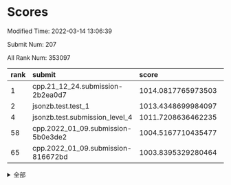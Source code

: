 # Scores

Modified Time: 2022-03-14 13:06:39

Submit Num: 207

All Rank Num: 353097

| rank |               submit               |       score        |       sigma        | pk_num |
| :--- | :--------------------------------- | :----------------- | :----------------- | :----- |
| 1    | cpp.21_12_24.submission-2b2ea0d7   | 1014.0817765973503 | 0.8144125776270087 | 6823   |
| 2    | jsonzb.test.test_1                 | 1013.4348699984097 | 0.7988607268158157 | 6824   |
| 4    | jsonzb.test.submission_level_4     | 1011.7208636462235 | 0.7921826981589994 | 6824   |
| 58   | cpp.2022_01_09.submission-5b0e3de2 | 1004.5167710435477 | 0.7275001012280261 | 6827   |
| 65   | cpp.2022_01_09.submission-816672bd | 1003.8395329280464 | 0.7155199397089862 | 6826   |


<details>
<summary>全部</summary>

| rank |                 submit                 |       score        |       sigma        | pk_num |
| :--- | :------------------------------------- | :----------------- | :----------------- | :----- |
| 1    | cpp.21_12_24.submission-2b2ea0d7       | 1014.0817765973503 | 0.8144125776270087 | 6823   |
| 2    | jsonzb.test.test_1                     | 1013.4348699984097 | 0.7988607268158157 | 6824   |
| 3    | gobigger.level_3.submission_level_3_12 | 1012.023210115413  | 0.7886812263096993 | 6828   |
| 4    | jsonzb.test.submission_level_4         | 1011.7208636462235 | 0.7921826981589994 | 6824   |
| 5    | gobigger.level_3.submission_level_3_29 | 1011.6381193711871 | 0.7585838766143866 | 6827   |
| 6    | gobigger.level_3.submission_level_3_18 | 1011.4388728146109 | 0.7420591766406304 | 6824   |
| 7    | gobigger.level_3.submission_level_3_38 | 1011.3366052695178 | 0.7648045077174424 | 6824   |
| 8    | gobigger.level_3.submission_level_3_5  | 1010.9767240932632 | 0.7771091756402282 | 6825   |
| 9    | gobigger.level_3.submission_level_3_27 | 1010.8978920611519 | 0.7669715226397766 | 6825   |
| 10   | gobigger.level_3.submission_level_3_33 | 1010.8908006944209 | 0.7949285964168518 | 6827   |
| 11   | gobigger.level_3.submission_level_3_48 | 1010.776546150966  | 0.7588429334803763 | 6820   |
| 12   | gobigger.level_3.submission_level_3_41 | 1010.7364758737732 | 0.7461224885682178 | 6818   |
| 13   | gobigger.level_3.submission_level_3_49 | 1010.7059510068686 | 0.7968768446390678 | 6825   |
| 14   | gobigger.level_3.submission_level_3_2  | 1010.6066376309125 | 0.7719261588586344 | 6822   |
| 15   | gobigger.level_3.submission_level_3_30 | 1010.5095422949548 | 0.7644281219168718 | 6824   |
| 16   | gobigger.level_3.submission_level_3_19 | 1010.4855683496168 | 0.7667639972788783 | 6822   |
| 17   | gobigger.level_3.submission_level_3_13 | 1010.4763229404211 | 0.7774797219862882 | 6821   |
| 18   | gobigger.level_3.submission_level_3_47 | 1010.4512620752901 | 0.755715171698224  | 6826   |
| 19   | gobigger.level_3.submission_level_3_14 | 1010.3775783626429 | 0.793460778405696  | 6828   |
| 20   | gobigger.level_3.submission_level_3_36 | 1010.359313679531  | 0.7597653268128258 | 6819   |
| 21   | gobigger.level_3.submission_level_3_35 | 1010.3431951409566 | 0.7419946463286342 | 6824   |
| 22   | gobigger.level_3.submission_level_3_22 | 1010.3411295860518 | 0.7578670430900721 | 6827   |
| 23   | gobigger.level_3.submission_level_3_3  | 1010.2642771330264 | 0.7480956802241017 | 6824   |
| 24   | gobigger.level_3.submission_level_3_16 | 1010.2300945479836 | 0.7907574671821274 | 6823   |
| 25   | gobigger.level_3.submission_level_3_43 | 1010.2286533515627 | 0.7629059841317687 | 6822   |
| 26   | gobigger.level_3.submission_level_3_6  | 1010.2237851902819 | 0.7695991592100533 | 6825   |
| 27   | gobigger.level_3.submission_level_3_42 | 1010.183767576136  | 0.7545967920009239 | 6822   |
| 28   | gobigger.level_3.submission_level_3_11 | 1010.1681088872712 | 0.7476373515938425 | 6816   |
| 29   | gobigger.level_3.submission_level_3_37 | 1010.1473319935731 | 0.7592425938331555 | 6827   |
| 30   | gobigger.level_3.submission_level_3_46 | 1010.133122537764  | 0.7862774251153263 | 6819   |
| 31   | gobigger.level_3.submission_level_3_0  | 1010.1328313741395 | 0.7617158642547731 | 6826   |
| 32   | gobigger.level_3.submission_level_3_26 | 1010.0697978215281 | 0.7613266410616909 | 6826   |
| 33   | gobigger.level_3.submission_level_3_24 | 1010.0681537421084 | 0.7465151585838152 | 6828   |
| 34   | gobigger.level_3.submission_level_3_15 | 1010.0303944165648 | 0.7392905465125074 | 6819   |
| 35   | gobigger.level_3.submission_level_3_20 | 1010.0239276453307 | 0.7395382705576584 | 6822   |
| 36   | gobigger.level_3.submission_level_3_34 | 1010.0078266376215 | 0.7612044077808325 | 6826   |
| 37   | gobigger.level_3.submission_level_3_1  | 1009.9519790796573 | 0.7387685872214477 | 6827   |
| 38   | gobigger.level_3.submission_level_3_9  | 1009.8799392049137 | 0.763206298536664  | 6821   |
| 39   | gobigger.level_3.submission_level_3_40 | 1009.771310187334  | 0.7733088978458912 | 6821   |
| 40   | gobigger.level_3.submission_level_3_8  | 1009.7705283852114 | 0.7595766788485416 | 6820   |
| 41   | gobigger.level_3.submission_level_3_32 | 1009.6843247156953 | 0.7445425550795792 | 6822   |
| 42   | gobigger.level_3.submission_level_3_23 | 1009.5093268221594 | 0.7405560556756167 | 6818   |
| 43   | gobigger.level_3.submission_level_3_4  | 1009.496195713116  | 0.7435339834261717 | 6830   |
| 44   | gobigger.level_3.submission_level_3_10 | 1009.4880199971168 | 0.7611309451227561 | 6831   |
| 45   | gobigger.level_3.submission_level_3_7  | 1009.3466225108539 | 0.7492266433691221 | 6826   |
| 46   | gobigger.level_3.submission_level_3_25 | 1009.2485250648245 | 0.7362849378284819 | 6820   |
| 47   | gobigger.level_3.submission_level_3_45 | 1009.2460337242844 | 0.7590158121311614 | 6827   |
| 48   | gobigger.level_3.submission_level_3_28 | 1009.2037422404593 | 0.7542050409342392 | 6830   |
| 49   | gobigger.level_3.submission_level_3_31 | 1009.1387681882621 | 0.7414544951379003 | 6823   |
| 50   | gobigger.level_3.submission_level_3_21 | 1009.0322137838712 | 0.7401276271639864 | 6826   |
| 51   | gobigger.level_3.submission_level_3_44 | 1008.9547207714489 | 0.7288377617878915 | 6820   |
| 52   | gobigger.level_3.submission_level_3_39 | 1008.9461130239312 | 0.7539182370856633 | 6821   |
| 53   | gobigger.level_3.submission_level_3_17 | 1008.9190359320945 | 0.7714967717639587 | 6825   |
| 54   | gobigger.level_1.submission_level_1_14 | 1005.530622925294  | 0.715637803132077  | 6825   |
| 55   | gobigger.level_1.submission_level_1_9  | 1005.0302580969739 | 0.724532886735193  | 6825   |
| 56   | gobigger.level_1.submission_level_1_41 | 1004.9560239896374 | 0.7255507285158191 | 6817   |
| 57   | gobigger.level_1.submission_level_1_44 | 1004.9070385198587 | 0.7284068634367213 | 6827   |
| 58   | cpp.2022_01_09.submission-5b0e3de2     | 1004.5167710435477 | 0.7275001012280261 | 6827   |
| 59   | gobigger.level_1.submission_level_1_0  | 1004.4947212740441 | 0.7158346353290255 | 6820   |
| 60   | gobigger.level_1.submission_level_1_6  | 1004.4931111895584 | 0.7235756375895586 | 6820   |
| 61   | gobigger.level_1.submission_level_1_40 | 1004.1678141964782 | 0.7284006802608349 | 6817   |
| 62   | gobigger.level_1.submission_level_1_25 | 1003.9604850232334 | 0.7163048410291857 | 6826   |
| 63   | gobigger.level_1.submission_level_1_46 | 1003.8898588331817 | 0.7228181942791377 | 6824   |
| 64   | gobigger.level_1.submission_level_1_11 | 1003.860014550884  | 0.7179472519281637 | 6821   |
| 65   | cpp.2022_01_09.submission-816672bd     | 1003.8395329280464 | 0.7155199397089862 | 6826   |
| 66   | gobigger.level_1.submission_level_1_13 | 1003.8122925260018 | 0.7312689117338307 | 6824   |
| 67   | gobigger.level_1.submission_level_1_31 | 1003.8102278954977 | 0.7239361399258586 | 6825   |
| 68   | gobigger.level_1.submission_level_1_3  | 1003.7283250959764 | 0.7118348566834846 | 6822   |
| 69   | gobigger.level_1.submission_level_1_28 | 1003.7191577789895 | 0.7310062077025931 | 6816   |
| 70   | gobigger.level_1.submission_level_1_22 | 1003.7083351453315 | 0.7146724324252813 | 6818   |
| 71   | gobigger.level_1.submission_level_1_12 | 1003.5708063901767 | 0.7185335177617498 | 6826   |
| 72   | gobigger.level_1.submission_level_1_33 | 1003.5479300594213 | 0.7216050339502379 | 6822   |
| 73   | gobigger.level_1.submission_level_1_18 | 1003.5386775271968 | 0.704830080863086  | 6822   |
| 74   | gobigger.level_1.submission_level_1_2  | 1003.5193813321135 | 0.7275053909935433 | 6824   |
| 75   | gobigger.level_1.submission_level_1_29 | 1003.3937911599066 | 0.712038517470658  | 6822   |
| 76   | gobigger.level_1.submission_level_1_17 | 1003.3902261774747 | 0.7188395700908962 | 6820   |
| 77   | gobigger.level_1.submission_level_1_10 | 1003.3295754004074 | 0.7152473759256729 | 6824   |
| 78   | gobigger.level_1.submission_level_1_26 | 1003.3213848162306 | 0.7115889981022373 | 6829   |
| 79   | gobigger.level_1.submission_level_1_1  | 1003.3180052547327 | 0.7122718275338896 | 6823   |
| 80   | gobigger.level_1.submission_level_1_37 | 1003.2859013016542 | 0.7255539963920988 | 6820   |
| 81   | gobigger.level_1.submission_level_1_47 | 1003.2432660560659 | 0.713639402746378  | 6823   |
| 82   | gobigger.level_1.submission_level_1_7  | 1003.1775010678033 | 0.7121511300803336 | 6815   |
| 83   | gobigger.level_1.submission_level_1_16 | 1003.1708132504641 | 0.7145323378475678 | 6818   |
| 84   | gobigger.level_1.submission_level_1_21 | 1003.0821070234648 | 0.7146131490165138 | 6827   |
| 85   | gobigger.level_1.submission_level_1_35 | 1003.0514277694078 | 0.7297358324573493 | 6822   |
| 86   | gobigger.level_1.submission_level_1_42 | 1002.9882075588368 | 0.7105347058030489 | 6826   |
| 87   | gobigger.level_1.submission_level_1_48 | 1002.9807389471042 | 0.7201564192299934 | 6821   |
| 88   | gobigger.level_1.submission_level_1_49 | 1002.9793937626397 | 0.7098473642323514 | 6820   |
| 89   | gobigger.level_1.submission_level_1_32 | 1002.963170226511  | 0.7214410543671816 | 6824   |
| 90   | gobigger.level_1.submission_level_1_30 | 1002.9589072110485 | 0.7198939861716677 | 6819   |
| 91   | gobigger.level_1.submission_level_1_20 | 1002.8502397075222 | 0.7131947184059735 | 6825   |
| 92   | gobigger.level_1.submission_level_1_34 | 1002.8427202466747 | 0.7157990506876092 | 6825   |
| 93   | gobigger.level_1.submission_level_1_27 | 1002.7384268695455 | 0.719811538394243  | 6827   |
| 94   | gobigger.level_1.submission_level_1_23 | 1002.7246065807531 | 0.7251743503679356 | 6822   |
| 95   | gobigger.level_1.submission_level_1_4  | 1002.6553379524402 | 0.7131383478800839 | 6825   |
| 96   | gobigger.level_1.submission_level_1_45 | 1002.5913318075899 | 0.711949400254977  | 6825   |
| 97   | gobigger.level_1.submission_level_1_5  | 1002.5761076079739 | 0.7118456575466146 | 6821   |
| 98   | gobigger.level_1.submission_level_1_15 | 1002.5391193604161 | 0.7069675384931121 | 6825   |
| 99   | gobigger.level_1.submission_level_1_43 | 1002.4044130398104 | 0.7155666266803569 | 6822   |
| 100  | gobigger.level_1.submission_level_1_36 | 1002.2688431574861 | 0.7190635509920109 | 6821   |
| 101  | gobigger.level_1.submission_level_1_19 | 1002.2241837734376 | 0.7076402394911789 | 6824   |
| 102  | gobigger.level_1.submission_level_1_39 | 1002.1082788423959 | 0.7153715317997006 | 6823   |
| 103  | gobigger.level_1.submission_level_1_8  | 1001.8163150202085 | 0.7125202701154639 | 6822   |
| 104  | gobigger.level_1.submission_level_1_38 | 1001.6868370117318 | 0.7102597712225511 | 6824   |
| 105  | gobigger.level_1.submission_level_1_24 | 1001.4832703131228 | 0.7113249849514425 | 6829   |
| 106  | gobigger.random.submission_random_39   | 997.1620540378734  | 0.7251241036924025 | 6822   |
| 107  | gobigger.random.submission_random_19   | 996.8840653202334  | 0.7159730833665695 | 6818   |
| 108  | gobigger.random.submission_random_35   | 996.873957996728   | 0.7194800196225563 | 6826   |
| 109  | gobigger.random.submission_random_36   | 996.8508275456813  | 0.7097470862281353 | 6824   |
| 110  | gobigger.random.submission_random_47   | 996.8413185925174  | 0.7082394856568813 | 6825   |
| 111  | gobigger.random.submission_random_38   | 996.7188434751721  | 0.7159683319404317 | 6822   |
| 112  | gobigger.random.submission_random_2    | 996.7123213150119  | 0.7035358132487864 | 6825   |
| 113  | gobigger.random.submission_random_0    | 996.6942434187027  | 0.7141013320728822 | 6826   |
| 114  | gobigger.random.submission_random_9    | 996.6862159695667  | 0.713481849186662  | 6821   |
| 115  | gobigger.random.submission_random_32   | 996.683652816213   | 0.7153478094993944 | 6824   |
| 116  | gobigger.random.submission_random_40   | 996.6529048990567  | 0.7186979300605763 | 6818   |
| 117  | gobigger.random.submission_random_29   | 996.6501619502716  | 0.7111638638731292 | 6820   |
| 118  | gobigger.random.submission_random_13   | 996.6087912297374  | 0.7083676862081514 | 6828   |
| 119  | gobigger.random.submission_random_8    | 996.5738391295744  | 0.696484128975301  | 6822   |
| 120  | gobigger.random.submission_random_21   | 996.5616362946863  | 0.6996553754670484 | 6826   |
| 121  | gobigger.random.submission_random_17   | 996.55156280885    | 0.7058496942806907 | 6823   |
| 122  | gobigger.random.submission_random_41   | 996.4083754235329  | 0.7033680452365536 | 6823   |
| 123  | gobigger.random.submission_random_42   | 996.3691482340844  | 0.7056632939193065 | 6826   |
| 124  | gobigger.random.submission_random_48   | 996.2595274286385  | 0.7056454398609445 | 6823   |
| 125  | gobigger.random.submission_random_34   | 996.236447755066   | 0.7255269828914845 | 6822   |
| 126  | gobigger.random.submission_random_14   | 996.2152728963225  | 0.7031781514039612 | 6821   |
| 127  | gobigger.random.submission_random_22   | 996.1364549313408  | 0.7123449461232793 | 6830   |
| 128  | gobigger.random.submission_random_28   | 996.0968530112543  | 0.707274905047205  | 6823   |
| 129  | gobigger.random.submission_random_43   | 995.8934525481827  | 0.7133730653013938 | 6820   |
| 130  | gobigger.random.submission_random_25   | 995.8842569253713  | 0.7024227655497864 | 6822   |
| 131  | gobigger.random.submission_random_44   | 995.8541506157922  | 0.7130956004102799 | 6823   |
| 132  | gobigger.random.submission_random_37   | 995.846213327845   | 0.7046450780054514 | 6825   |
| 133  | gobigger.random.submission_random_20   | 995.8298134442488  | 0.7172339754441146 | 6824   |
| 134  | gobigger.random.submission_random_49   | 995.8229088372077  | 0.7058414089310753 | 6823   |
| 135  | gobigger.random.submission_random_11   | 995.808871480268   | 0.701575386392463  | 6821   |
| 136  | gobigger.random.submission_random_18   | 995.772930375745   | 0.7095194153894289 | 6819   |
| 137  | gobigger.random.submission_random_26   | 995.7583351428596  | 0.7100452809711705 | 6822   |
| 138  | gobigger.random.submission_random_45   | 995.7556489136776  | 0.7099360397867787 | 6824   |
| 139  | gobigger.random.submission_random_23   | 995.7405881189966  | 0.7095358932523261 | 6826   |
| 140  | gobigger.random.submission_random_7    | 995.6982868776141  | 0.7128028355271685 | 6826   |
| 141  | gobigger.random.submission_random_1    | 995.6719826897489  | 0.7077505216809352 | 6821   |
| 142  | gobigger.random.submission_random_3    | 995.591825463825   | 0.7188184927312836 | 6824   |
| 143  | gobigger.random.submission_random_6    | 995.5824312269124  | 0.7260122432521867 | 6824   |
| 144  | gobigger.random.submission_random_33   | 995.5772106491838  | 0.7154555414401972 | 6824   |
| 145  | gobigger.random.submission_random_24   | 995.5760239020453  | 0.7194568722983092 | 6822   |
| 146  | gobigger.random.submission_random_27   | 995.5538408000616  | 0.7073476911582481 | 6820   |
| 147  | gobigger.random.submission_random_15   | 995.4201409844217  | 0.69413396603067   | 6823   |
| 148  | gobigger.random.submission_random_10   | 995.338722030335   | 0.7082536868531913 | 6822   |
| 149  | gobigger.random.submission_random_5    | 995.2192981278274  | 0.7260486568453237 | 6825   |
| 150  | gobigger.random.submission_random_30   | 995.2160013686846  | 0.7278619641828641 | 6824   |
| 151  | gobigger.random.submission_random_46   | 995.2053731219819  | 0.7076587568290256 | 6817   |
| 152  | gobigger.random.submission_random_12   | 995.2029776132157  | 0.7180809605313562 | 6827   |
| 153  | gobigger.random.submission_random_16   | 995.1674366582137  | 0.717185387799226  | 6821   |
| 154  | gobigger.random.submission_random_4    | 995.0181835405449  | 0.7297295406594054 | 6824   |
| 155  | gobigger.random.submission_random_31   | 994.8304317836753  | 0.725793725488299  | 6821   |
| 156  | gobigger.level_2.submission_level_2_6  | 993.5768971019479  | 0.7279044031841807 | 6822   |
| 157  | gobigger.level_2.submission_level_2_30 | 993.4977037598421  | 0.7365313931809254 | 6822   |
| 158  | gobigger.level_2.submission_level_2_45 | 993.4142105731061  | 0.7579802329908846 | 6822   |
| 159  | gobigger.level_2.submission_level_2_35 | 993.3386824829106  | 0.7485747390930527 | 6820   |
| 160  | gobigger.level_2.submission_level_2_14 | 993.1468484407663  | 0.7396511101655754 | 6824   |
| 161  | gobigger.level_2.submission_level_2_11 | 993.0246037692395  | 0.7413346980364058 | 6821   |
| 162  | gobigger.level_2.submission_level_2_43 | 992.8284446332825  | 0.7368429609292723 | 6819   |
| 163  | gobigger.level_2.submission_level_2_46 | 992.8082018217707  | 0.7454649037428681 | 6824   |
| 164  | gobigger.level_2.submission_level_2_49 | 992.7722983396301  | 0.7495015239820242 | 6824   |
| 165  | gobigger.level_2.submission_level_2_2  | 992.7438018888174  | 0.7360486549126947 | 6821   |
| 166  | gobigger.level_2.submission_level_2_17 | 992.6405509318795  | 0.7496809482203135 | 6822   |
| 167  | gobigger.level_2.submission_level_2_34 | 992.5768504801282  | 0.7446112840347986 | 6820   |
| 168  | gobigger.level_2.submission_level_2_22 | 992.5747239501018  | 0.732775559730317  | 6822   |
| 169  | gobigger.level_2.submission_level_2_27 | 992.5583823566582  | 0.7565260538060252 | 6819   |
| 170  | gobigger.level_2.submission_level_2_20 | 992.4956038281971  | 0.7628061921658553 | 6823   |
| 171  | gobigger.level_2.submission_level_2_39 | 992.4412520859098  | 0.7413185986686274 | 6826   |
| 172  | gobigger.level_2.submission_level_2_44 | 992.4007648120798  | 0.7310199208907555 | 6825   |
| 173  | gobigger.level_2.submission_level_2_1  | 992.3253862725281  | 0.7419540669169211 | 6833   |
| 174  | gobigger.level_2.submission_level_2_47 | 992.3064357011795  | 0.7403269986285792 | 6825   |
| 175  | gobigger.level_2.submission_level_2_5  | 992.2499763146072  | 0.7491537492466781 | 6822   |
| 176  | gobigger.level_2.submission_level_2_42 | 992.2344019224726  | 0.7589923544791266 | 6826   |
| 177  | gobigger.level_2.submission_level_2_3  | 992.1985178224948  | 0.7398880286260429 | 6824   |
| 178  | gobigger.level_2.submission_level_2_24 | 992.1497953251582  | 0.7417212861341006 | 6823   |
| 179  | gobigger.level_2.submission_level_2_16 | 992.1388707354745  | 0.7361587031802883 | 6822   |
| 180  | gobigger.level_2.submission_level_2_26 | 992.1380539130226  | 0.7594847403017696 | 6822   |
| 181  | gobigger.level_2.submission_level_2_48 | 992.1158892088166  | 0.7436166575190115 | 6823   |
| 182  | gobigger.level_2.submission_level_2_29 | 992.0640967684158  | 0.7298917462809628 | 6824   |
| 183  | gobigger.level_2.submission_level_2_15 | 992.0129056588847  | 0.7374636148729505 | 6825   |
| 184  | gobigger.level_2.submission_level_2_19 | 991.9045987656134  | 0.7451762224937399 | 6820   |
| 185  | gobigger.level_2.submission_level_2_23 | 991.8996498030656  | 0.7437693734022491 | 6824   |
| 186  | gobigger.level_2.submission_level_2_10 | 991.8410688886588  | 0.7351585655663699 | 6820   |
| 187  | gobigger.level_2.submission_level_2_13 | 991.7827917936012  | 0.7540944188055185 | 6823   |
| 188  | gobigger.level_2.submission_level_2_4  | 991.6075782448885  | 0.7385134387159885 | 6822   |
| 189  | gobigger.level_2.submission_level_2_7  | 991.5709205003473  | 0.7381068673363966 | 6823   |
| 190  | gobigger.level_2.submission_level_2_21 | 991.4922695136112  | 0.7551454537977939 | 6821   |
| 191  | gobigger.level_2.submission_level_2_33 | 991.4323615317771  | 0.7467133645060269 | 6825   |
| 192  | gobigger.level_2.submission_level_2_28 | 991.3128432723234  | 0.7647830980393444 | 6824   |
| 193  | gobigger.level_2.submission_level_2_25 | 991.0819281213911  | 0.7366035252241625 | 6820   |
| 194  | gobigger.level_2.submission_level_2_38 | 990.985238494581   | 0.7436994416499988 | 6821   |
| 195  | gobigger.level_2.submission_level_2_0  | 990.9824904185235  | 0.7728902269577805 | 6825   |
| 196  | gobigger.level_2.submission_level_2_18 | 990.9798010335485  | 0.758573700554833  | 6821   |
| 197  | gobigger.level_2.submission_level_2_8  | 990.8972675112395  | 0.7383569894279026 | 6824   |
| 198  | gobigger.level_2.submission_level_2_40 | 990.885299149438   | 0.7463798984746619 | 6825   |
| 199  | gobigger.level_2.submission_level_2_32 | 990.836577819532   | 0.7670167722799441 | 6822   |
| 200  | gobigger.level_2.submission_level_2_12 | 990.7427302820527  | 0.7804000077722697 | 6831   |
| 201  | gobigger.level_2.submission_level_2_41 | 990.6671762161684  | 0.7604241485282589 | 6823   |
| 202  | gobigger.level_2.submission_level_2_36 | 990.6636350438638  | 0.7569577916391896 | 6823   |
| 203  | gobigger.level_2.submission_level_2_37 | 990.6527965241269  | 0.7495544266243829 | 6821   |
| 204  | gobigger.level_2.submission_level_2_31 | 990.6268890987069  | 0.7591626136103339 | 6822   |
| 205  | gobigger.level_2.submission_level_2_9  | 989.8764623288919  | 0.7658833947346255 | 6819   |
| 206  | gobigger.none.submission_none_1        | 975.3059809745243  | 1.5556433790240132 | 6822   |
| 207  | gobigger.none.submission_none_0        | 974.8901479619109  | 1.6465999653894627 | 6826   |

</details>